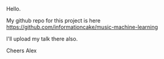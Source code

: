 
Hello.

My github repo for this project is here https://github.com/informationcake/music-machine-learning

I'll upload my talk there also.

Cheers
Alex
